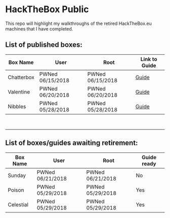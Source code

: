# HackTheBox Public

This repo will highlight my walkthroughs of the retired HackTheBox.eu machines that I have completed.


## List of published boxes:
| Box Name | User | Root | Link to Guide | 
|----------|------|------|---------------|
| Chatterbox | PWNed 06/15/2018 | PWNed 06/15/2018| [Guide](https://github.com/cyclawps52/HackTheBox-Public/blob/master/Boxes/Chatterbox/writeup.pdf) |
| Valentine | PWNed 06/20/2018 | PWNed 06/20/2018 | [Guide](https://github.com/cyclawps52/HackTheBox-Public/blob/master/Boxes/Valentine/writeup.pdf) |
| Nibbles | PWNed 05/28/2018 | PWNed 05/28/2018 | [Guide](https://github.com/cyclawps52/HackTheBox-Public/blob/master/Boxes/Nibbles/writeup.pdf) |

<br><hr>
## List of boxes/guides awaiting retirement:

| Box Name | User | Root | Guide ready |
|----------|------|------|-------------|
| Sunday | PWNed 06/21/2018 | PWNed 06/21/2018 | No |
| Poison | PWNed 05/29/2018 | PWNed 05/29/2018 | Yes |
| Celestial | PWNed 05/29/2018 | PWNed 05/29/2018 | Yes |
